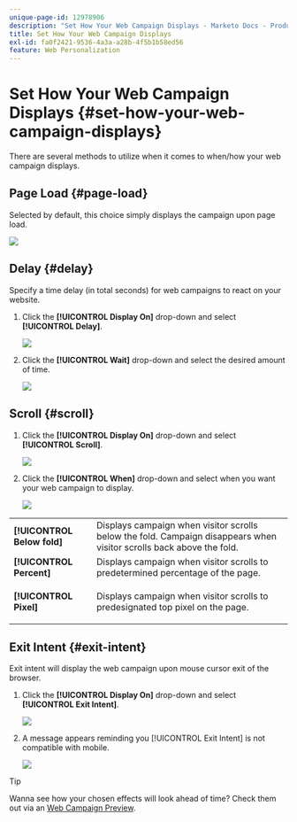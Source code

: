 ```yaml
---
unique-page-id: 12978906
description: "Set How Your Web Campaign Displays - Marketo Docs - Product Documentation"
title: Set How Your Web Campaign Displays
exl-id: fa0f2421-9536-4a3a-a28b-4f5b1b58ed56
feature: Web Personalization
---
```

# Set How Your Web Campaign Displays {#set-how-your-web-campaign-displays}

There are several methods to utilize when it comes to when/how your web campaign displays.

## Page Load {#page-load}

Selected by default, this choice simply displays the campaign upon page load.

![](assets/pl1.png)

## Delay {#delay}

Specify a time delay (in total seconds) for web campaigns to react on your website.

1. Click the **[!UICONTROL Display On]** drop-down and select **[!UICONTROL Delay]**.

   ![](assets/d1.png)

1. Click the **[!UICONTROL Wait]** drop-down and select the desired amount of time.

   ![](assets/d2.png)

## Scroll {#scroll}

1. Click the **[!UICONTROL Display On]** drop-down and select **[!UICONTROL Scroll]**.

   ![](assets/s1.png)

1. Click the **[!UICONTROL When]** drop-down and select when you want your web campaign to display.

   ![](assets/s2.png)

<table>
 <tbody>
  <tr>
   <td><strong>[!UICONTROL Below fold]</strong></td>
   <td>Displays campaign when visitor scrolls below the fold. Campaign disappears when visitor scrolls back above the fold.</td>
  </tr>
  <tr>
   <td><strong>[!UICONTROL Percent]</strong></td>
   <td>Displays campaign when visitor scrolls to predetermined percentage of the page.</td>
  </tr>
  <tr>
   <td><strong>[!UICONTROL Pixel]</strong></td>
   <td><p>Displays campaign when visitor scrolls to predesignated top pixel on the page.</p></td>
  </tr>
 </tbody>
</table>

## Exit Intent {#exit-intent}

Exit intent will display the web campaign upon mouse cursor exit of the browser.

1. Click the **[!UICONTROL Display On]** drop-down and select **[!UICONTROL Exit Intent]**.

   ![](assets/ei1.png)

1. A message appears reminding you [!UICONTROL Exit Intent] is not compatible with mobile.

   ![](assets/ei2.png)

>[!TIP]
>
>Wanna see how your chosen effects will look ahead of time? Check them out via an [Web Campaign Preview](/help/marketo/product-docs/web-personalization/working-with-web-campaigns/preview-and-test-a-web-campaign.md).
